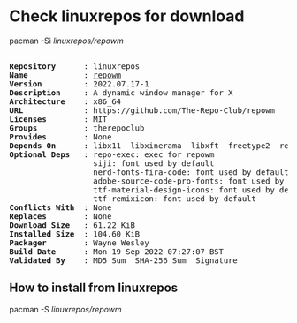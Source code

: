 # Check linuxrepos for download

pacman -Si *linuxrepos/repowm*

<div class="highlight"><pre class="highlight"><text>
<b>Repository</b>      : linuxrepos
<b>Name</b>            : <a href="../../x86_64/repowm-2022.07.17-1-x86_64.pkg.tar.zst">repowm</a>
<b>Version</b>         : 2022.07.17-1
<b>Description</b>     : A dynamic window manager for X
<b>Architecture</b>    : x86_64
<b>URL</b>             : https://github.com/The-Repo-Club/repowm
<b>Licenses</b>        : MIT
<b>Groups</b>          : therepoclub
<b>Provides</b>        : None
<b>Depends On</b>      : libx11  libxinerama  libxft  freetype2  repomenu
<b>Optional Deps</b>   : repo-exec: exec for repowm
                  siji: font used by default
                  nerd-fonts-fira-code: font used by default
                  adobe-source-code-pro-fonts: font used by default
                  ttf-material-design-icons: font used by default
                  ttf-remixicon: font used by default
<b>Conflicts With</b>  : None
<b>Replaces</b>        : None
<b>Download Size</b>   : 61.22 KiB
<b>Installed Size</b>  : 104.60 KiB
<b>Packager</b>        : Wayne Wesley <wayne6324@gmail.com>
<b>Build Date</b>      : Mon 19 Sep 2022 07:27:07 BST
<b>Validated By</b>    : MD5 Sum  SHA-256 Sum  Signature
</text></pre></div>

## How to install from linuxrepos

pacman -S *linuxrepos/repowm*
